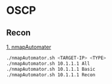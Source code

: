# OSCP

## Recon

[1. nmapAutomater](https://github.com/stephenlthorn/nmapAutomator)

```bash
./nmapAutomator.sh <TARGET-IP> <TYPE>  
./nmapAutomator.sh 10.1.1.1 All  
./nmapAutomator.sh 10.1.1.1 Basic  
./nmapAutomator.sh 10.1.1.1 Recon  
```
